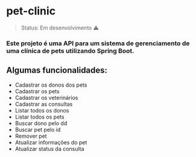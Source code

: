 # pet-clinic

> Status: Em desenvolvimento ⚠

### Este projeto é uma API para um sistema de gerenciamento de uma clínica de pets utilizando Spring Boot.

## Algumas funcionalidades:
+ Cadastrar os donos dos pets
+ Cadastrar os pets
+ Cadastrar os veterinários
+ Cadastrar as consultas
+ Listar todos os donos
+ Listar todos os pets
+ Buscar dono pelo dd
+ Buscar pet pelo id
+ Remover pet
+ Atualizar informações do pet
+ Atualizar status da consulta
